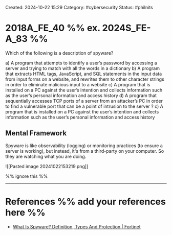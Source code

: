 Created: 2024-10-22 15:29
Category: #cybersecurity
Status: #philnits



# 2018A_FE_40 %% ex. 2024S_FE-A_83 %%

Which of the following is a description of spyware?

a) A program that attempts to identify a user’s password by accessing a server and trying to
match with all the words in a dictionary
b) A program that extracts HTML tags, JavaScript, and SQL statements in the input data
from input forms on a website, and rewrites them to other character strings in order to
eliminate malicious input to a website
c) A program that is installed on a PC against the user’s intention and collects information
such as the user’s personal information and access history
d) A program that sequentially accesses TCP ports of a server from an attacker’s PC in
order to find a vulnerable port that can be a point of intrusion to the server
?
c) A program that is installed on a PC against the user’s intention and collects information
such as the user’s personal information and access history

## Mental Framework

Spyware is like observability (logging) or monitoring practices (to ensure a server is working), but instead, it's from a third-party on your computer. So they are watching what you are doing.

![[Pasted image 20241022153219.png]]

%% ignore this %%
<!--SR:!2025-05-11,60,310-->
---









# References %% add your references here %%
- [What Is Spyware? Definition, Types And Protection | Fortinet](https://www.fortinet.com/resources/cyberglossary/spyware)